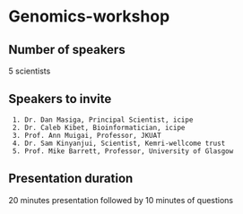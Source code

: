 # Genomics-workshop
## Number of speakers
5 scientists
## Speakers to invite
     1. Dr. Dan Masiga, Principal Scientist, icipe
     2. Dr. Caleb Kibet, Bioinformatician, icipe
     3. Prof. Ann Muigai, Professor, JKUAT
     4. Dr. Sam Kinyanjui, Scientist, Kemri-wellcome trust
     5. Prof. Mike Barrett, Professor, University of Glasgow
     
 ## Presentation duration
 20 minutes presentation followed by 10 minutes of questions
 
 ## 
     
